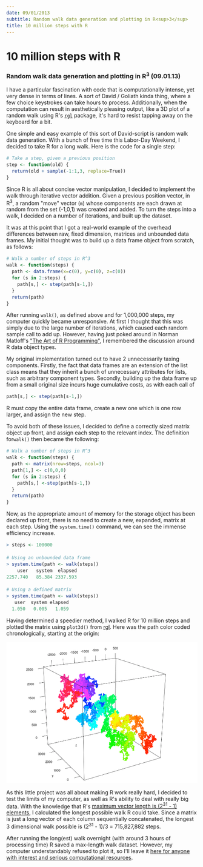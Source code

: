 ```yaml
---
date: 09/01/2013
subtitle: Random walk data generation and plotting in R<sup>3</sup>
title: 10 million steps with R
---
```


# 10 million steps with R

### Random walk data generation and plotting in R<sup>3</sup> (09.01.13)

I have a particular fascination with code that is computationally intense, yet very dense in terms of lines. A sort of David / Goliath kinda thing, where a few choice keystrokes can take hours to process. Additionally, when the computation can result in aesthetically pleasing output, like a 3D plot of a random walk using R's [`rgl`](http://cran.r-project.org/web/packages/rgl/index.html) package, it's hard to resist tapping away on the keyboard for a bit.

One simple and easy example of this sort of David-script is random walk data generation. With a bunch of free time this Labor-Day Weekend, I decided to take R for a long walk. Here is the code for a single step:

```r
# Take a step, given a previous position
step <- function(old) {
  return(old + sample(-1:1,3, replace=True))
}
```

Since R is all about concise vector manipulation, I decided to implement the walk through iterative vector addition. Given a previous position vector, in R<sup>3</sup>, a random "move" vector (`m`) whose components are each drawn at random from the set (-1,0,1) was created and added. To turn the steps into a walk, I decided on a number of iterations, and built up the dataset.

It was at this point that I got a real-world example of the overhead differences between raw, fixed dimension, matrices and unbounded data frames. My initial thought was to build up a data frame object from scratch, as follows:

```r
# Walk a number of steps in R^3
walk <- function(steps) {
  path <- data.frame(x=c(0), y=c(0), z=c(0))
  for (s in 2:steps) {
    path[s,] <- step(path[s-1,])
  }
  return(path)
}
```

After running `walk()`, as defined above and for 1,000,000 steps, my computer quickly became unresponsive. At first I thought that this was simply due to the large number of iterations, which caused each random sample call to add up. However, having just poked around in Norman Matloff's ["The Art of R Programming"](http://nostarch.com/artofr.htm), I remembered the discussion around R data object types.

My original implementation turned out to have 2 unnecessarily taxing components. Firstly, the fact that data frames are an extension of the list class means that they inherit a bunch of unnecessary attributes for lists, such as arbitrary component types. Secondly, building up the data frame up from a small original size incurs huge cumulative costs, as with each call of

```r
path[s,] <- step(path[s-1,])
```

R must copy the entire data frame, create a new one which is one row larger, and assign the new step.

To avoid both of these issues, I decided to define a correctly sized matrix object up front, and assign each step to the relevant index. The definition for`walk()` then became the following:

```r
# Walk a number of steps in R^3
walk <- function(steps) {
  path <- matrix(nrow=steps, ncol=3)
  path[1,] <- c(0,0,0)
  for (s in 2:steps) {
    path[s,] <-step(path[s-1,])
  }
  return(path)
}
```

Now, as the appropriate amount of memory for the storage object has been declared up front, there is no need to create a new, expanded, matrix at each step. Using the `system.time()` command, we can see the immense efficiency increase.

```r
> steps <- 100000

# Using an unbounded data frame
> system.time(path <- walk(steps))
    user   system  elapsed
2257.740   85.384 2337.593

# Using a defined matrix
> system.time(path <- walk(steps))
   user  system elapsed
  1.050   0.005   1.059
```

Having determined a speedier method, I walked R for 10 million steps and plotted the matrix using `plot3d()` from [rgl](http://cran.r-project.org/web/packages/rgl/index.html). Here was the path color coded chronologically, starting at the origin:

![](/assets/images/10millionSteps1.png)

As this little project was all about making R work really hard, I decided to test the limits of my computer, as well as R's ability to deal with really big data. With the knowledge that R's [maximum vector length is (2<sup>31</sup> - 1) elements](http://stat.ethz.ch/R-manual/R-devel/library/base/html/Memory-limits.html), I calculated the longest possible walk R could take. Since a matrix is just a long vector of each column sequentially concatenated, the longest 3 dimensional walk possible is (2<sup>31</sup> - 1)/3 = 715,827,882 steps.

After running the long(est) walk overnight (with around 3 hours of processing time) R saved a max-length walk dataset. However, my computer understandably refused to plot it, so I'll leave it [here for anyone with interest and serious computational resources](https://mega.co.nz/#!H8xmXKLA!alemsUbukM3L1gY9KAsfXll-n2ZE1f1i-Rb14g-C94E).
